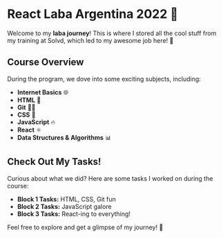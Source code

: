 #  React Laba Argentina 2022 🚀

Welcome to my **laba journey**! This is where I stored all the cool stuff from my training at Solvd, which led to my awesome job here! 🎉

## Course Overview

During the program, we dove into some exciting subjects, including:

- **Internet Basics** 🌐
- **HTML** 📝
- **Git** 🦸‍♂️
- **CSS** 🎨
- **JavaScript** 🔥
- **React** ⚛️
- **Data Structures & Algorithms** 📊

## Check Out My Tasks!

Curious about what we did? Here are some tasks I worked on during the course:

- **Block 1 Tasks:** HTML, CSS, Git fun
- **Block 2 Tasks:** JavaScript galore
- **Block 3 Tasks:** React-ing to everything!

Feel free to explore and get a glimpse of my journey! 🚀

